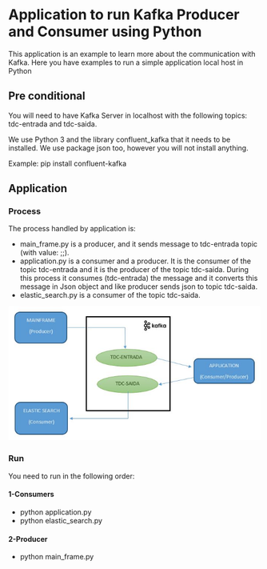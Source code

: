 # Application to run Kafka Producer and Consumer using Python

This application is an example to learn more about the communication with Kafka. Here you have examples to run a simple application local host in Python

## Pre conditional
You will need to have Kafka Server in localhost with the following topics: tdc-entrada and tdc-saida.

We use Python 3 and the library confluent_kafka that it needs to be installed. We use package json too, however you will not install anything.

Example:
pip install confluent-kafka

## Application

### Process
The process handled by application is:

- main_frame.py is a producer, and it sends message to tdc-entrada topic (with value: <user>;<name>;<phone>).
- application.py is a consumer and a producer. It is the consumer of the topic tdc-entrada and it is the producer of the topic tdc-saida. During this process it consumes (tdc-entrada) the message and it converts this message in Json object and like producer sends json to topic tdc-saida.
- elastic_search.py is a consumer of the topic tdc-saida.

![alt text](kafka_process.jpg)

### Run 
You need to run in the following order:

#### 1-Consumers
- python application.py
- python elastic_search.py

#### 2-Producer
- python main_frame.py